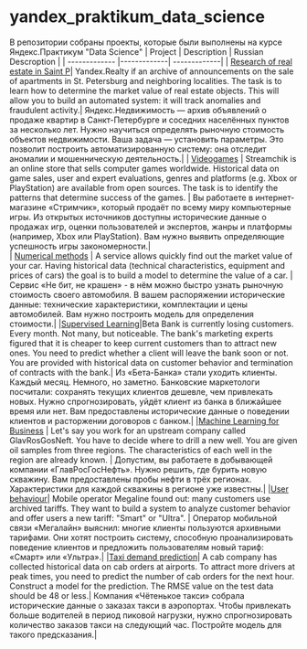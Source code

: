 # yandex_praktikum_data_science
В репозитории собраны проекты, которые были выполнены на курсе Яндекс.Практикум "Data Science"
| Project        | Description  | Russian Descroption |
| ------------- |-------------| -------------|
| [Research of real estate in Saint P](https://nbviewer.jupyter.org/github/anyaprian/yandex_praktikum_data_science/blob/main/Projects/%D0%9D%D0%B5%D0%B4%D0%B2%D0%B8%D0%B6%D0%B8%D0%BC%D0%BE%D1%81%D1%82%D1%8C.ipynb)| Yandex.Realty if an archive of announcements on the sale of apartments in St. Petersburg and neighboring localities. The task is to learn how to determine the market value of real estate objects. This will allow you to build an automated system: it will track anomalies and fraudulent activity.| Яндекс.Недвижимость — архив объявлений о продаже квартир в Санкт-Петербурге и соседних населённых пунктов за несколько лет. Нужно научиться определять рыночную стоимость объектов недвижимости. Ваша задача — установить параметры. Это позволит построить автоматизированную систему: она отследит аномалии и мошенническую деятельность.| 
| [Videogames](https://nbviewer.jupyter.org/github/anyaprian/yandex_praktikum_data_science/blob/60406b6832ca51ec953fbe7efb912f6da0e58405/games.ipynb)   | Streamchik is an online store that sells computer games worldwide. Historical data on game sales, user and expert evaluations, genres and platforms (e.g. Xbox or PlayStation) are available from open sources. The task is to identify the patterns that determine success of the games. | Вы работаете в интернет-магазине «Стримчик», который продаёт по всему миру компьютерные игры. Из открытых источников доступны исторические данные о продажах игр, оценки пользователей и экспертов, жанры и платформы (например, Xbox или PlayStation). Вам нужно выявить определяющие успешность игры закономерности.|   
| [Numerical methods](https://nbviewer.jupyter.org/github/anyaprian/yandex_praktikum_data_science/blob/main/Projects/%D0%A1%D1%82%D0%BE%D0%B8%D0%BC%D0%BE%D1%81%D1%82%D1%8C%20%D0%B0%D0%B2%D1%82%D0%BE%D0%BC%D0%BE%D0%B1%D0%B8%D0%BB%D1%8F.ipynb) | A service allows quickly find out the market value of your car. Having historical data (technical characteristics, equipment and prices of cars) the goal is to build a model to determine the value of a car. | Сервис «Не бит, не крашен» - в нём можно быстро узнать рыночную стоимость своего автомобиля. В вашем распоряжении исторические данные: технические характеристики, комплектации и цены автомобилей. Вам нужно построить модель для определения стоимости.| 
|[Supervised Learning](https://nbviewer.jupyter.org/github/anyaprian/yandex_praktikum_data_science/blob/main/Projects/%D0%9E%D1%82%D1%82%D0%BE%D0%BA%20%D0%BA%D0%BB%D0%B8%D0%B5%D0%BD%D1%82%D0%BE%D0%B2.ipynb)|Beta Bank is currently losing customers. Every month. Not many, but noticeable. The bank's marketing experts figured that it is cheaper to keep current customers than to attract new ones. You need to predict whether a client will leave the bank soon or not. You are provided with historical data on customer behavior and termination of contracts with the bank.| Из «Бета-Банка» стали уходить клиенты. Каждый месяц. Немного, но заметно. Банковские маркетологи посчитали: сохранять текущих клиентов дешевле, чем привлекать новых. Нужно спрогнозировать, уйдёт клиент из банка в ближайшее время или нет. Вам предоставлены исторические данные о поведении клиентов и расторжении договоров с банком.|
|[Machine Learning for Business](https://nbviewer.jupyter.org/github/anyaprian/yandex_praktikum_data_science/blob/main/Projects/%D0%9C%D0%B5%D1%81%D1%82%D0%BE%D1%80%D0%BE%D0%B6%D0%B4%D0%B5%D0%BD%D0%B8%D1%8F.ipynb) | Let's say you work for an upstream company called GlavRosGosNeft. You have to decide where to drill a new well. You are given oil samples from three regions. The characteristics of each well in the region are already known. | Допустим, вы работаете в добывающей компании «ГлавРосГосНефть». Нужно решить, где бурить новую скважину. Вам предоставлены пробы нефти в трёх регионах. Характеристики для каждой скважины в регионе уже известны.|
|[User behaviour](https://nbviewer.jupyter.org/github/anyaprian/yandex_praktikum_data_science/blob/main/Projects/%D0%A2%D0%B0%D1%80%D0%B8%D1%84%D1%8B.ipynb)| Mobile operator Megaline found out: many customers use archived tariffs. They want to build a system to analyze customer behavior and offer users a new tariff: "Smart" or "Ultra". | Оператор мобильной связи «Мегалайн» выяснил: многие клиенты пользуются архивными тарифами. Они хотят построить систему, способную проанализировать поведение клиентов и предложить пользователям новый тариф: «Смарт» или «Ультра».|
|[Taxi demand prediction](https://nbviewer.jupyter.org/github/anyaprian/yandex_praktikum_data_science/blob/main/Projects/%D0%9F%D1%80%D0%BE%D0%B3%D0%BD%D0%BE%D0%B7%D0%B8%D1%80%D0%BE%D0%B2%D0%B0%D0%BD%D0%B8%D0%B5%20%D0%B7%D0%B0%D0%BA%D0%B0%D0%B7%D0%BE%D0%B2%20%D1%82%D0%B0%D0%BA%D1%81%D0%B8.ipynb)| A cab company has collected historical data on cab orders at airports. To attract more drivers at peak times, you need to predict the number of cab orders for the next hour. Construct a model for the prediction. The RMSE value on the test data should be 48 or less.| Компания «Чётенькое такси» собрала исторические данные о заказах такси в аэропортах. Чтобы привлекать больше водителей в период пиковой нагрузки, нужно спрогнозировать количество заказов такси на следующий час. Постройте модель для такого предсказания.|
